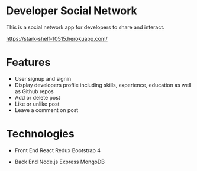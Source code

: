 # Developer Social Network
This is a social network app for developers to share and interact.

https://stark-shelf-10515.herokuapp.com/

# Features
* User signup and signin
* Display developers profile including skills, experience, education as well as Github repos
* Add or delete post
* Like or unlike post
* Leave a comment on post

# Technologies
* Front End
React
Redux
Bootstrap 4

* Back End
Node.js
Express
MongoDB

